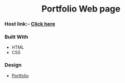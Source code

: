 <!-- Please update value in the {}  -->

<h1 align="center">Portfolio Web page</h1>

### Host link:- [Click here](https://effervescent-macaron-32dbf7.netlify.app/)


### Built With
- HTML
- CSS

### Design

- [Portfolio](https://www.figma.com/file/O7Omgz2iVR7Vox7shf7O8e/portfolio?type=design&node-id=1-439&mode=design&t=QbZYmqeo7OA1tS4F-0)




